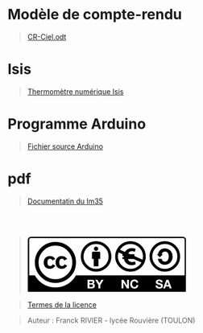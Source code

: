 <br />

# Modèle de compte-rendu
><a href="../files/CR-Ciel.odt" target="_blank">CR-Ciel.odt</a>

# Isis
> <a href="../files/digital_thermometer.zip" target="_blank">Thermomètre numérique Isis</a>

# Programme Arduino
> <a href="../files/arduino_source.zip" target="_blank">Fichier source Arduino</a>

# pdf
> <a href="../files/lm35.pdf" target="_blank">Documentatin du lm35</a>

<br />
<br />

> ![Creative Commons](img/cc-by-nc-sa.png)

> <a href="https://creativecommons.org/licenses/by-nc-sa/4.0/" target="_blank">Termes de la licence</a>

> Auteur : Franck RIVIER - lycée Rouvière (TOULON)